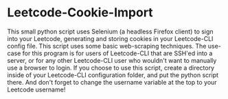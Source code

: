 # Leetcode-Cookie-Import
This small python script uses Selenium (a headless Firefox client) to sign into your Leetcode, generating and storing cookies in your Leetcode-CLI config file. This script uses some basic web-scraping techniques.
The use-case for this program is for users of Leetcode-CLI that are SSH'ed into a server, or for any other Leetcode-CLI user who wouldn't want to manually use a browser to login.
If you choose to use this script, create a directory inside of your Leetcode-CLI configuration folder, and put the python script there. And don't forget to change the username variable at the top to your Leetcode username!
